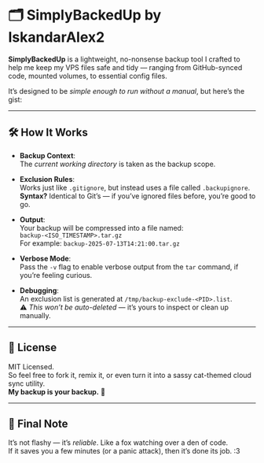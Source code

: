 # 🗂️ SimplyBackedUp by IskandarAlex2

**SimplyBackedUp** is a lightweight, no-nonsense backup tool I crafted to help me keep my VPS files safe and tidy — ranging from GitHub-synced code, mounted volumes, to essential config files.

It’s designed to be *simple enough to run without a manual*, but here’s the gist:

---

## 🛠️ How It Works

- **Backup Context**:  
  The *current working directory* is taken as the backup scope.

- **Exclusion Rules**:  
  Works just like `.gitignore`, but instead uses a file called `.backupignore`.  
  **Syntax?** Identical to Git’s — if you’ve ignored files before, you’re good to go.

- **Output**:  
  Your backup will be compressed into a file named:  
  `backup-<ISO_TIMESTAMP>.tar.gz`  
  For example: `backup-2025-07-13T14:21:00.tar.gz`

- **Verbose Mode**:  
  Pass the `-v` flag to enable verbose output from the `tar` command, if you’re feeling curious.

- **Debugging**:  
  An exclusion list is generated at `/tmp/backup-exclude-<PID>.list`.  
  ⚠️ *This won’t be auto-deleted* — it’s yours to inspect or clean up manually.

---

## 📜 License

MIT Licensed.  
So feel free to fork it, remix it, or even turn it into a sassy cat-themed cloud sync utility.  
**My backup is your backup.** 🐾

---

## 💬 Final Note

It’s not flashy — it’s *reliable*. Like a fox watching over a den of code.  
If it saves you a few minutes (or a panic attack), then it’s done its job. :3
